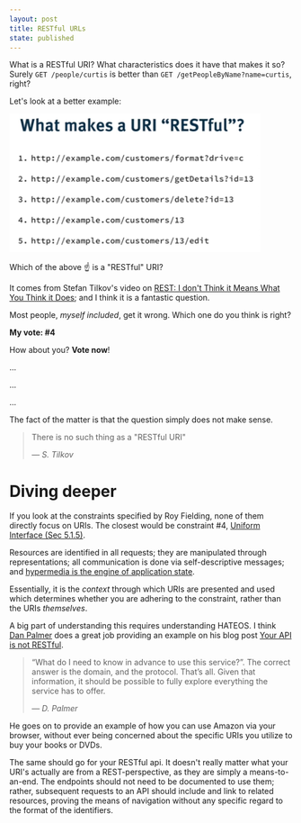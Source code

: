 ```yaml
---
layout: post
title: RESTful URLs
state: published
---
```

What is a RESTful URI? What characteristics does it have that makes it so? Surely `GET /people/curtis` is better than `GET /getPeopleByName?name=curtis`, right?

Let's look at a better example:

![](/images/blog/restful_uris.PNG)

Which of the above ☝️ is a "RESTful" URI?

It comes from Stefan Tilkov's video on [REST: I don't Think it Means What You Think it Does][1]; and I think it is a fantastic question.

Most people, _myself included_, get it wrong. Which one do you think is right?
 
**My vote: #4**
 
How about you? **Vote now**!


...

...

...



The fact of the matter is that the question simply does not make sense.

> There is no such thing as a "RESTful URI"
>
> — _S. Tilkov_

# Diving deeper

If you look at the constraints specified by Roy Fielding, none of them directly focus on URIs. The closest would
be constraint #4, [Uniform Interface (Sec 5.1.5)][2].

Resources are identified in all requests; they are manipulated through representations; all communication is done via self-descriptive messages; and [hypermedia is the engine of application state][3].

Essentially, it is the _context_ through which URIs are presented and used which determines whether you are adhering to the constraint, rather than the URIs _themselves_.

A big part of understanding this requires understanding HATEOS. I think [Dan Palmer][4] does a great job providing an example on his blog post [Your API is not RESTful][5].

> “What do I need to know in advance to use this service?”. The correct answer is the domain, and the protocol. That’s all. Given that information, it should be possible to fully explore everything the service has to offer.
>
> — _D. Palmer_

He goes on to provide an example of how you can use Amazon via your browser, without ever being concerned about the specific URIs you utilize to buy your books or DVDs.

The same should go for your RESTful api. It doesn't really matter what your URI's actually are from a REST-perspective, as they are simply a means-to-an-end. The endpoints should not need to be documented to use them; rather, subsequent requests to an API should include and link to related resources, proving the means of navigation without any specific regard to the format of the identifiers.

[1]: https://youtu.be/pspy1H6A3FM?t=1083
[2]: https://www.ics.uci.edu/~fielding/pubs/dissertation/rest_arch_style.htm#sec_5_1_5
[3]: http://www.peej.co.uk/articles/hypermedia-as-the-engine-of-application-state.html
[4]: https://danpalmer.me/
[5]: https://danpalmer.me/2015/01/your-api-is-not-restful
